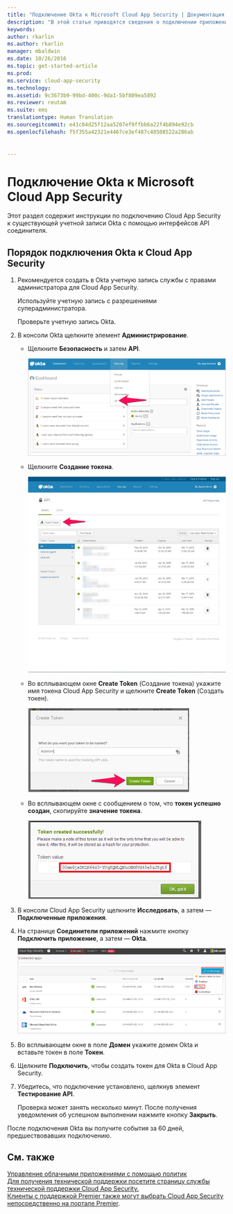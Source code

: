```yaml
---
title: "Подключение Okta к Microsoft Cloud App Security | Документация Майкрософт"
description: "В этой статье приводятся сведения о подключении приложения Okta к Cloud App Security с помощью соединителя API."
keywords: 
author: rkarlin
ms.author: rkarlin
manager: mbaldwin
ms.date: 10/26/2016
ms.topic: get-started-article
ms.prod: 
ms.service: cloud-app-security
ms.technology: 
ms.assetid: 9c3673b9-99bd-400c-9da1-5bf809ea5892
ms.reviewer: reutam
ms.suite: ems
translationtype: Human Translation
ms.sourcegitcommit: e41c04d25f12aa5207ef9ffbb6a22f4b894e92cb
ms.openlocfilehash: f5f355a42321e4467ce3ef487c48508522a286ab


---
```


# <a name="connect-okta-to-microsoft-cloud-app-security"></a>Подключение Okta к Microsoft Cloud App Security
Этот раздел содержит инструкции по подключению Cloud App Security к существующей учетной записи Okta с помощью интерфейсов API соединителя.  
  
## <a name="how-to-connect-okta-to-cloud-app-security"></a>Порядок подключения Okta к Cloud App Security  
  
1.  Рекомендуется создать в Okta учетную запись службы с правами администратора для Cloud App Security.  
  
     Используйте учетную запись с разрешениями суперадминистратора.  
  
     Проверьте учетную запись Okta.  
  
2.  В консоли Okta щелкните элемент **Администрирование**.  
  
    -   Щелкните **Безопасность** и затем **API**.  
  
         ![okta api](./media/okta-api.png "okta api")  
  
    -   Щелкните **Создание токена**.  
  
         ![создание токена в okta](./media/okta-createtoken.jpg "okta createtoken")  
  
    -   Во всплывающем окне **Create Token** (Создание токена) укажите имя токена Cloud App Security и щелкните **Create Token** (Создать токен).  
  
         ![всплывающее окно токена в okta](./media/okta-token-popup.png "okta token popup")  
  
    -   Во всплывающем окне с сообщением о том, что **токен успешно создан**, скопируйте **значение токена**.  
  
         ![значение токена в okta](./media/okta-token-value.png "okta token value")  
  
3.  В консоли Cloud App Security щелкните **Исследовать**, а затем — **Подключенные приложения**.  
  
4.  На странице **Соединители приложений** нажмите кнопку **Подключить приложение**, а затем — **Okta**.  
  
     ![подключение okta](./media/connect-okta.png "connect okta")  
  
5.  Во всплывающем окне в поле **Домен** укажите домен Okta и вставьте токен в поле **Токен**.  
  
6.  Щелкните **Подключить**, чтобы создать токен для Okta в Cloud App Security.  
  
7.  Убедитесь, что подключение установлено, щелкнув элемент **Тестирование API**.  
  
     Проверка может занять несколько минут. После получения уведомления об успешном выполнении нажмите кнопку **Закрыть**.  
  
После подключения Okta вы получите события за 60 дней, предшествовавших подключению.
  
## <a name="see-also"></a>См. также  
[Управление облачными приложениями с помощью политик](control-cloud-apps-with-policies.md)   
[Для получения технической поддержки посетите страницу службы технической поддержки Cloud App Security.](http://support.microsoft.com/oas/default.aspx?prid=16031)   
[Клиенты с поддержкой Premier также могут выбрать Cloud App Security непосредственно на портале Premier](https://premier.microsoft.com/).  
  
  


<!--HONumber=Nov16_HO4-->


